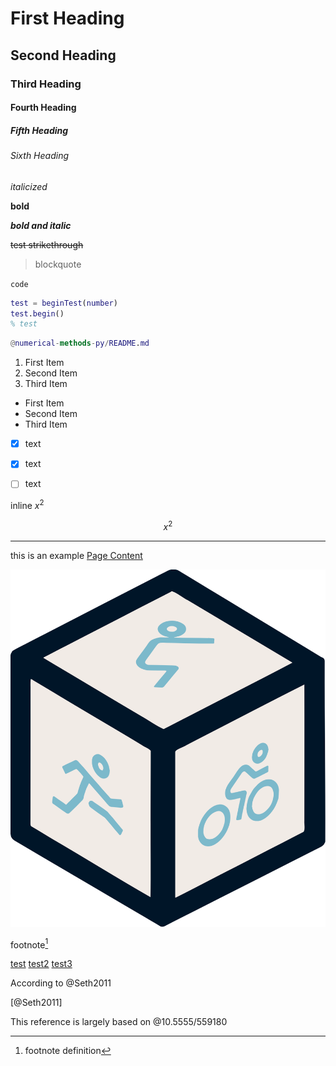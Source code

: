 # First Heading
## Second Heading
### Third Heading
#### Fourth Heading
##### Fifth Heading
###### Sixth Heading

*italicized*

**bold**

***bold and italic***

~~test strikethrough~~

> blockquote

`code`
```matlab test.m is a test example that we are using to illustrate
test = beginTest(number)
test.begin()
% test
```

```matlab
@numerical-methods-py/README.md
```

1. First Item
2. Second Item
3. Third Item

- First Item
- Second Item
- Third Item

- [x] text
- [x] text
- [ ] text


inline $x^{2}$

$$
x^{2}
$$

----------

this is an example [Page Content](link-url)

![alt text](image-url.svg)

footnote[^1]

[^1]: footnote definition

[test](https://github.com/cvhammond)
[test2](/)
[test3](#test)

According to @Seth2011

[@Seth2011]

This reference is largely based on @10.5555/559180
